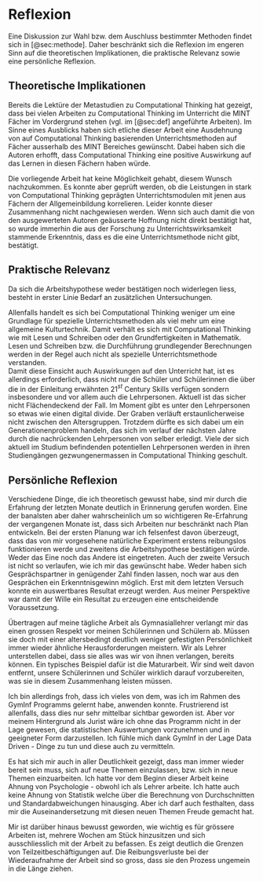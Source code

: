 # Reflexion

Eine Diskussion zur Wahl bzw. dem Auschluss bestimmter Methoden findet
sich in [@sec:methode]. Daher beschränkt sich die Reflexion im engeren Sinn auf die
theoretischen Implikationen, die praktische Relevanz
sowie eine persönliche Reflexion.

## Theoretische Implikationen

Bereits die Lektüre der Metastudien zu Computational Thinking hat
gezeigt, dass bei vielen Arbeiten zu Computational Thinking im
Unterricht die MINT Fächer im Vordergrund stehen (vgl. im [@sec:def]
angeführte Arbeiten).
Im
Sinne eines Ausblicks haben sich etliche dieser Arbeit eine Ausdehnung
von auf Computational Thinking basierenden Unterrichtsmethoden auf Fächer ausserhalb des MINT Bereiches
gewünscht. Dabei haben sich die Autoren erhofft, dass Computational
Thinking eine positive Auswirkung auf das Lernen in diesen Fächern haben
würde.

Die vorliegende Arbeit hat keine Möglichkeit gehabt, diesem Wunsch
nachzukommen. Es konnte aber geprüft werden, ob die Leistungen in stark
von Computational Thinking geprägten Unterrichtsmodulen mit jenen aus Fächern der
Allgemeinbildung korrelieren. Leider konnte dieser Zusammenhang nicht
nachgewiesen werden. Wenn sich auch damit die von den ausgewerteten Autoren
geäusserte Hoffnung nicht direkt bestätigt hat, so wurde immerhin die
aus der Forschung zu Unterrichtswirksamkeit stammende Erkenntnis, dass
es die eine Unterrichtsmethode nicht gibt, bestätigt.

## Praktische Relevanz

Da sich die Arbeitshypothese weder bestätigen noch widerlegen liess,
besteht in erster Linie Bedarf an zusätzlichen Untersuchungen.

Allenfalls handelt es sich bei Computational Thinking weniger um eine
Grundlage für spezielle Unterrichtsmethoden als viel mehr um eine
allgemeine Kulturtechnik. Damit verhält es sich mit Computational
Thinking wie mit Lesen und Schreiben oder den Grundfertigkeiten in
Mathematik. Lesen und Schreiben bzw. die Durchführung grundlegender
Berechnungen werden in der Regel auch nicht als spezielle
Unterrichtsmethode verstanden.  
Damit diese Einsicht auch Auswirkungen auf den Unterricht hat, ist es
allerdings erforderlich, dass nicht nur die Schüler und Schülerinnen die
über die in der Einleitung erwähnten 21$^{st}$ Century Skills verfügen
sondern insbesondere und vor allem auch die Lehrpersonen. Aktuell ist
das sicher nicht Flächendeckend der Fall. Im Moment gibt es unter den
Lehrpersonen so etwas wie einen digital divide. Der Graben verläuft
erstaunlicherweise nicht zwischen den Altersgruppen. Trotzdem dürfte es sich
dabei um ein Generationenproblem handeln, das sich im verlauf der
nächsten Jahre durch die nachrückenden Lehrpersonen von selber erledigt.
Viele der sich aktuell im Studium befindenden potentiellen Lehrpersonen
werden in ihren Studiengängen gezwungenermassen in Computational
Thinking geschult.

## Persönliche Reflexion

Verschiedene Dinge, die ich theoretisch gewusst habe, sind mir durch die
Erfahrung der letzten Monate deutlich in Erinnerung gerufen worden. Eine
der banalsten aber daher wahrscheinlich um so wichtigeren Re-Erfahrung
der vergangenen Monate ist, dass sich Arbeiten nur beschränkt nach Plan
entwickeln. Bei der ersten Planung war ich felsenfest davon überzeugt,
dass das von mir vorgesehene natürliche Experiment erstens reibungslos funktionieren
werde und zweitens die Arbeitshypothese bestätigen würde. Weder das Eine
noch das Andere ist eingetreten. Auch der zweite Versuch ist nicht so
verlaufen, wie ich mir das gewünscht habe. Weder haben sich
Gesprächspartner in genügender Zahl finden lassen, noch war aus den
Gesprächen ein Erkenntnisgewinn möglich. Erst mit dem letzten Versuch
konnte ein auswertbares Resultat erzeugt werden. Aus meiner Perspektive
war damit der Wille ein Resultat zu erzeugen eine entscheidende
Voraussetzung.

Übertragen auf meine tägliche Arbeit als Gymnasiallehrer verlangt mir
das einen grossen Respekt vor meinen Schülerinnen und Schülern ab.
Müssen sie doch mit einer altersbedingt deutlich weniger gefestigten
Persönlichkeit immer wieder ähnliche Herausforderungen meistern. Wir als
Lehrer unterstellen dabei, dass sie alles was wir von ihnen verlangen,
bereits können. Ein typisches Beispiel dafür ist die Maturarbeit. Wir
sind weit davon entfernt, unsere Schülerinnen und Schüler wirklich
darauf vorzubereiten, was sie in diesem Zusammenhang leisten müssen.

Ich bin allerdings froh, dass ich vieles von dem, was ich im Rahmen des
GymInf Programms gelernt habe, anwenden konnte. Frustrierend ist
allenfalls, dass dies nur sehr mittelbar sichtbar geworden ist. Aber vor
meinem Hintergrund als Jurist wäre ich ohne das Programm nicht in der
Lage gewesen, die statistischen Auswertungen vorzunehmen und in
geeigneter Form darzustellen. Ich fühle mich dank GymInf in der Lage
Data Driven - Dinge zu tun und diese auch zu vermitteln.

Es hat sich mir auch in aller Deutlichkeit gezeigt, dass man immer
wieder bereit sein muss, sich auf neue Themen einzulassen, bzw. sich in
neue Themen einzuarbeiten. Ich hatte vor dem Beginn dieser Arbeit keine
Ahnung von Psychologie - obwohl ich als Lehrer arbeite. Ich hatte auch
keine Ahnung von Statistik welche über die Berechnung von Durchschnitten
und Standardabweichungen hinausging. Aber ich darf auch festhalten,
dass mir die Auseinandersetzung mit diesen neuen Themen Freude gemacht
hat.

Mir ist darüber hinaus bewusst geworden, wie wichtig es für grössere
Arbeiten ist, mehrere Wochen am Stück hinzusitzen und sich
ausschliesslich mit der Arbeit zu befassen. Es zeigt deutlich die
Grenzen von Teilzeitbeschäftigungen auf. Die Reibungsverluste bei der
Wiederaufnahme der Arbeit sind so gross, dass sie den Prozess ungemein
in die Länge ziehen.
